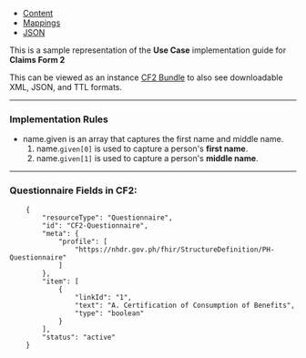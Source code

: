 <html>
    <style>table, thead, td{border:2px solid #ccc; border-collapse:collapse}</style>
    <ul class="nav nav-tabs">
        <li class="active"><a href="#">Content</a></li>
        <li><a href="CF2-mapping.html">Mappings</a></li>
        <li><a href="CF2-json.html">JSON</a></li>
    </ul>
</html>

This is a sample representation of the **Use Case** implementation guide for **Claims Form 2**

This can be viewed as an instance [CF2 Bundle](Bundle-ClaimsForm2.html) to also see downloadable XML, JSON, and TTL formats.

---

### Implementation Rules

* name.given is an array that captures the first name and middle name.
    1. name.`given[0]` is used to capture a person's **first name**.
    1. name.`given[1]` is used to capture a person's **middle name**.


---

### Questionnaire Fields in CF2:

```
    {
        "resourceType": "Questionnaire",
        "id": "CF2-Questionnaire",
        "meta": {
            "profile": [
                "https://nhdr.gov.ph/fhir/StructureDefinition/PH-Questionnaire"
            ]
        },
        "item": [
            {
                "linkId": "1",
                "text": "A. Certification of Consumption of Benefits",
                "type": "boolean"
            }
        ],
        "status": "active"
    }

```